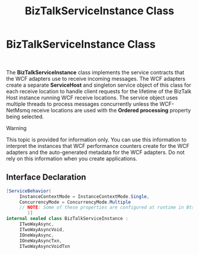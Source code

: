 ﻿---
title: BizTalkServiceInstance Class
TOCTitle: BizTalkServiceInstance Class
ms:assetid: 5771903f-6eda-4ebf-b68b-5c81800ec9e5
ms:mtpsurl: https://msdn.microsoft.com/library/Bb727883(v=BTS.80)
ms:contentKeyID: 51528171
ms.date: 08/30/2017
mtps_version: v=BTS.80
---

# BizTalkServiceInstance Class

 

The **BizTalkServiceInstance** class implements the service contracts that the WCF adapters use to receive incoming messages. The WCF adapters create a separate **ServiceHost** and singleton service object of this class for each receive location to handle client requests for the lifetime of the BizTalk Host instance running WCF receive locations. The service object uses multiple threads to process messages concurrently unless the WCF-NetMsmq receive locations are used with the **Ordered processing** property being selected.


> [!WARNING]
> <P>This topic is provided for information only. You can use this information to interpret the instances that WCF performance counters create for the WCF adapters and the auto-generated metadata for the WCF adapters. Do not rely on this information when you create applications.</P>



## Interface Declaration

```C#
[ServiceBehavior(  
     InstanceContextMode = InstanceContextMode.Single,  
     ConcurrencyMode = ConcurrencyMode.Multiple  
     // NOTE: Some of these properties are configured at runtime in BtsServiceHost  
        )]  
internal sealed class BizTalkServiceInstance :  
     ITwoWayAsync,  
     ITwoWayAsyncVoid,  
     IOneWayAsync,  
     IOneWayAsyncTxn,  
     ITwoWayAsyncVoidTxn  
```

